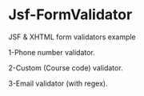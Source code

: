 # Jsf-FormValidator
JSF &amp; XHTML form validators example

1-Phone number validator. 

2-Custom (Course code) validator.

3-Email validator (with regex).

